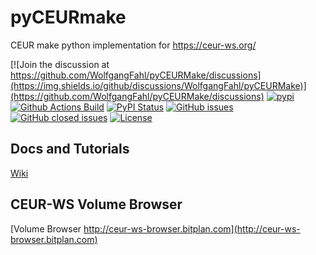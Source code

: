 # pyCEURmake

CEUR make python implementation for https://ceur-ws.org/

[![Join the discussion at https://github.com/WolfgangFahl/pyCEURMake/discussions](https://img.shields.io/github/discussions/WolfgangFahl/pyCEURMake)](https://github.com/WolfgangFahl/pyCEURMake/discussions) 
[![pypi](https://img.shields.io/pypi/pyversions/pyCEURMake)](https://pypi.org/project/pyCEURMake/)
[![Github Actions Build](https://github.com/WolfgangFahl/pyCEURmake/workflows/Build/badge.svg?branch=main)](https://github.com/WolfgangFahl/pyCEURmake/actions?query=workflow%3ABuild+branch%3Amain)
[![PyPI Status](https://img.shields.io/pypi/v/pyCEURMake.svg)](https://pypi.python.org/pypi/pyCEURMake/)
[![GitHub issues](https://img.shields.io/github/issues/WolfgangFahl/pyCEURmake.svg)](https://github.com/WolfgangFahl/pyCEURmake/issues)
[![GitHub closed issues](https://img.shields.io/github/issues-closed/WolfgangFahl/pyCEURmake.svg)](https://github.com/WolfgangFahl/pyCEURmake/issues/?q=is%3Aissue+is%3Aclosed)
[![License](https://img.shields.io/github/license/WolfgangFahl/pyCEURMake.svg)](https://www.apache.org/licenses/LICENSE-2.0)

## Docs and Tutorials
[Wiki](https://wiki.bitplan.com/index.php/PyCEURmake)

## CEUR-WS Volume Browser
[Volume Browser http://ceur-ws-browser.bitplan.com](http://ceur-ws-browser.bitplan.com)


